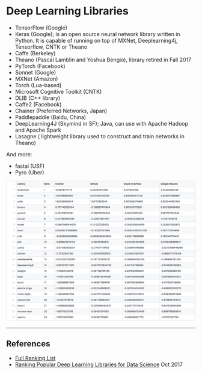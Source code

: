 # Deep Learning Libraries

* TensorFlow (Google)
* Keras (Google); is an open source neural network library written in Python. It is capable of running on top of MXNet, Deeplearning4j, Tensorflow, CNTK or Theano
* Caffe (Berkeley)
* Theano (Pascal Lamblin and Yoshua Bengio), library retired in Fall 2017
* PyTorch (Facebook)
* Sonnet (Google)
* MXNet (Amazon)
* Torch (Lua-based)
* Microsoft Cognitive Toolkit (CNTK)
* DLIB (C++ library)
* Caffe2 (Facebook)
* Chainer (Preferred Networks, Japan)
* Paddlepaddle (Baidu, China)
* DeepLearning4J (Skymind in SF); Java, can use with Apache Hadoop and Apache Spark
* Lasagne ( lightweight library used to construct and train networks in Theano)

And more:  
* fastai (USF)
* Pyro (Uber)


![dl table](../images/dl_libraries.png)
 
 
---

## References
- [Full Ranking List](https://github.com/thedataincubator/data-science-blogs/blob/master/output/DL_libraries_final_Rankings.csv)
- [Ranking Popular Deep Learning Libraries for Data Science](https://blog.thedataincubator.com/2017/10/ranking-popular-deep-learning-libraries-for-data-science/) Oct 2017
